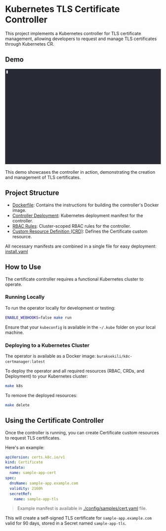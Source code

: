 # Kubernetes TLS Certificate Controller

This project implements a Kubernetes controller for TLS certificate management, 
allowing developers to request and manage TLS certificates through Kubernetes CR.

## Demo

![cert-manager](./demo.gif)

This demo showcases the controller in action, demonstrating the creation and management of TLS certificates.

## Project Structure

- [Dockerfile](./Dockerfile): Contains the instructions for building the controller's Docker image.
- [Controller Deployment](./config/manager/manager.yaml): Kubernetes deployment manifest for the controller.
- [RBAC Rules](./config/rbac): Cluster-scoped RBAC rules for the controller.
- [Custom Resource Definition (CRD)](./config/crd/bases/certs.k8c.io_certificates.yaml): Defines the Certificate custom resource.

All necessary manifests are combined in a single file for easy deployment: [install.yaml](./dist/install.yaml)

## How to Use

The certificate controller requires a functional Kubernetes cluster to operate.

### Running Locally

To run the operator locally for development or testing:

```bash
ENABLE_WEBHOOKS=false make run
```

Ensure that your `kubeconfig` is available in the `~/.kube` folder on your local machine.

### Deploying to a Kubernetes Cluster

The operator is available as a Docker image: `buraksekili/k8c-certmanager:latest`

To deploy the operator and all required resources (RBAC, CRDs, and Deployment) to your Kubernetes cluster:
```bash
make k8s
```

To remove the deployed resources:

```bash
make delete
```

## Using the Certificate Controller

Once the controller is running, you can create Certificate custom resources to request TLS certificates. 

Here's an example:

```yaml
apiVersion: certs.k8c.io/v1
kind: Certificate
metadata:
  name: sample-app-cert
spec:
  dnsName: sample-app.example.com
  validity: 2160h
  secretRef:
    name: sample-app-tls
```

> Example manifest is available in [./config/samples/cert.yaml](./config/samples/cert.yaml) file.

This will create a self-signed TLS certificate for `sample-app.example.com` valid for 90 days, 
stored in a Secret named `sample-app-tls`.
